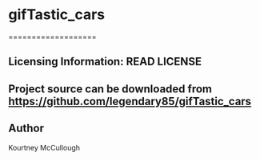 # gifTastic_cars
===================

Licensing Information: READ LICENSE
----
Project source can be downloaded from https://github.com/legendary85/gifTastic_cars
----

Author 
-----
Kourtney McCullough